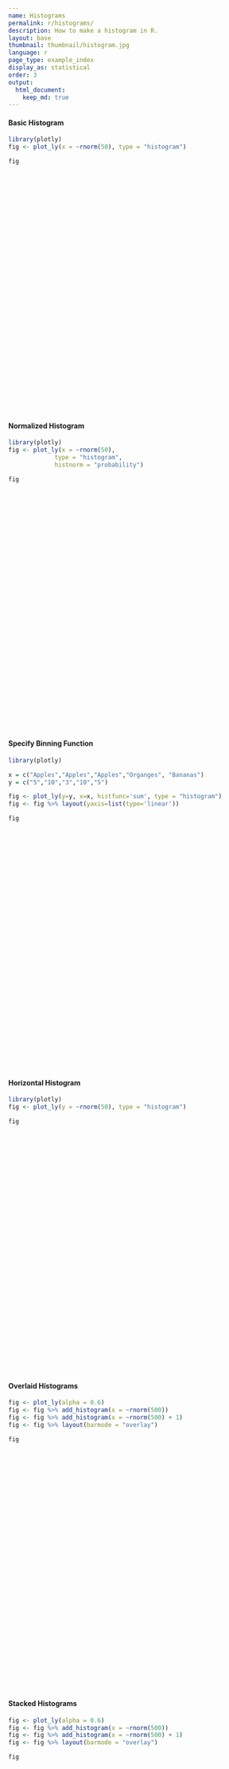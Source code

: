 ```yaml
---
name: Histograms
permalink: r/histograms/
description: How to make a histogram in R.
layout: base
thumbnail: thumbnail/histogram.jpg
language: r
page_type: example_index
display_as: statistical
order: 3
output:
  html_document:
    keep_md: true
---
```



#### Basic Histogram


```r
library(plotly)
fig <- plot_ly(x = ~rnorm(50), type = "histogram")

fig
```

<div id="htmlwidget-9123dcc97f113a6c5f47" style="width:672px;height:480px;" class="plotly html-widget"></div>
<script type="application/json" data-for="htmlwidget-9123dcc97f113a6c5f47">{"x":{"visdat":{"59684a645862":["function () ","plotlyVisDat"]},"cur_data":"59684a645862","attrs":{"59684a645862":{"x":{},"alpha_stroke":1,"sizes":[10,100],"spans":[1,20],"type":"histogram"}},"layout":{"margin":{"b":40,"l":60,"t":25,"r":10},"xaxis":{"domain":[0,1],"automargin":true,"title":"rnorm(50)"},"yaxis":{"domain":[0,1],"automargin":true},"hovermode":"closest","showlegend":false},"source":"A","config":{"showSendToCloud":false},"data":[{"x":[1.37832961352182,1.46875269892939,1.3205277558062,-1.15626253867901,-0.0134989556756534,-1.2420396866182,-0.0910310394762477,0.362013575491914,0.257332007360449,1.30084805367226,0.253994905112189,-2.80979387040293,-1.84531897374479,-0.110395123590151,0.750067283536791,1.05279857518044,-0.893495195949744,2.36986329387263,-0.394656245066258,-0.409767960377706,-0.0294592374280144,0.451193808427525,1.79946635856338,-0.341725726735587,-0.850383839695991,-2.28905714671331,0.756063813471136,0.493926248439991,-1.43061997389109,0.39872209789817,2.32230727229295,-0.0567918516759923,1.12587592359289,0.734669353252504,1.87659983836989,0.27928479575737,-0.179996631280971,0.187354871472213,1.03591756552259,-0.402476979179436,0.324574633200315,0.658855933350595,-1.07357204692818,-0.721273057219344,-1.50694844072045,0.236650759070062,1.28625374370526,-0.094294937748235,2.69287934526949,0.251025820127173],"type":"histogram","marker":{"color":"rgba(31,119,180,1)","line":{"color":"rgba(31,119,180,1)"}},"error_y":{"color":"rgba(31,119,180,1)"},"error_x":{"color":"rgba(31,119,180,1)"},"xaxis":"x","yaxis":"y","frame":null}],"highlight":{"on":"plotly_click","persistent":false,"dynamic":false,"selectize":false,"opacityDim":0.2,"selected":{"opacity":1},"debounce":0},"shinyEvents":["plotly_hover","plotly_click","plotly_selected","plotly_relayout","plotly_brushed","plotly_brushing","plotly_clickannotation","plotly_doubleclick","plotly_deselect","plotly_afterplot","plotly_sunburstclick"],"base_url":"https://plot.ly"},"evals":[],"jsHooks":[]}</script>

#### Normalized Histogram


```r
library(plotly)
fig <- plot_ly(x = ~rnorm(50),
             type = "histogram",
             histnorm = "probability")

fig
```

<div id="htmlwidget-cc19c96edcd2d44afe0f" style="width:672px;height:480px;" class="plotly html-widget"></div>
<script type="application/json" data-for="htmlwidget-cc19c96edcd2d44afe0f">{"x":{"visdat":{"596855d31557":["function () ","plotlyVisDat"]},"cur_data":"596855d31557","attrs":{"596855d31557":{"x":{},"histnorm":"probability","alpha_stroke":1,"sizes":[10,100],"spans":[1,20],"type":"histogram"}},"layout":{"margin":{"b":40,"l":60,"t":25,"r":10},"xaxis":{"domain":[0,1],"automargin":true,"title":"rnorm(50)"},"yaxis":{"domain":[0,1],"automargin":true},"hovermode":"closest","showlegend":false},"source":"A","config":{"showSendToCloud":false},"data":[{"x":[0.240712101878647,0.755193575184949,-1.16063510971995,-0.260064243971183,-0.940559046049323,-0.765738909893974,-0.604056851759412,-0.961460382982936,-0.659994993823621,-1.46026440746731,1.21427280484001,-2.5948752875197,-1.9893629069549,2.6626016791343,1.651091446694,-0.419010944596596,-1.30981851047473,-0.218470003824747,0.527476256563978,0.54300440408401,-0.970830399291342,0.683062239060512,-0.526513415674141,-1.15282976673224,0.789955079451837,1.7962348426257,0.737570234405154,1.44712215139563,-0.297626038491774,-1.54275524986058,-0.492650715548191,-0.120224262227454,-2.35470882351614,-1.57947418725638,0.55801054573968,0.106189720367448,0.238935617944186,1.02939580806447,0.886979348441462,1.25375327327265,-0.787633624081272,1.92058809254483,0.83713756894377,-0.283876004846578,-0.870858447010591,2.00639692166287,-1.71374150901289,-0.178475982297531,0.124322602232224,-0.922356417895562],"histnorm":"probability","type":"histogram","marker":{"color":"rgba(31,119,180,1)","line":{"color":"rgba(31,119,180,1)"}},"error_y":{"color":"rgba(31,119,180,1)"},"error_x":{"color":"rgba(31,119,180,1)"},"xaxis":"x","yaxis":"y","frame":null}],"highlight":{"on":"plotly_click","persistent":false,"dynamic":false,"selectize":false,"opacityDim":0.2,"selected":{"opacity":1},"debounce":0},"shinyEvents":["plotly_hover","plotly_click","plotly_selected","plotly_relayout","plotly_brushed","plotly_brushing","plotly_clickannotation","plotly_doubleclick","plotly_deselect","plotly_afterplot","plotly_sunburstclick"],"base_url":"https://plot.ly"},"evals":[],"jsHooks":[]}</script>

#### Specify Binning Function


```r
library(plotly)

x = c("Apples","Apples","Apples","Organges", "Bananas")
y = c("5","10","3","10","5")

fig <- plot_ly(y=y, x=x, histfunc='sum', type = "histogram")
fig <- fig %>% layout(yaxis=list(type='linear'))

fig
```

<div id="htmlwidget-4c247ec69b777bd9264e" style="width:672px;height:480px;" class="plotly html-widget"></div>
<script type="application/json" data-for="htmlwidget-4c247ec69b777bd9264e">{"x":{"visdat":{"59683c79a86b":["function () ","plotlyVisDat"]},"cur_data":"59683c79a86b","attrs":{"59683c79a86b":{"y":["5","10","3","10","5"],"x":["Apples","Apples","Apples","Organges","Bananas"],"histfunc":"sum","alpha_stroke":1,"sizes":[10,100],"spans":[1,20],"type":"histogram"}},"layout":{"margin":{"b":40,"l":60,"t":25,"r":10},"yaxis":{"domain":[0,1],"automargin":true,"type":"linear","title":[],"categoryorder":"array","categoryarray":["10","3","5"]},"xaxis":{"domain":[0,1],"automargin":true,"title":[],"type":"category","categoryorder":"array","categoryarray":["Apples","Bananas","Organges"]},"hovermode":"closest","showlegend":false},"source":"A","config":{"showSendToCloud":false},"data":[{"y":["5","10","3","10","5"],"x":["Apples","Apples","Apples","Organges","Bananas"],"histfunc":"sum","type":"histogram","marker":{"color":"rgba(31,119,180,1)","line":{"color":"rgba(31,119,180,1)"}},"error_y":{"color":"rgba(31,119,180,1)"},"error_x":{"color":"rgba(31,119,180,1)"},"xaxis":"x","yaxis":"y","frame":null}],"highlight":{"on":"plotly_click","persistent":false,"dynamic":false,"selectize":false,"opacityDim":0.2,"selected":{"opacity":1},"debounce":0},"shinyEvents":["plotly_hover","plotly_click","plotly_selected","plotly_relayout","plotly_brushed","plotly_brushing","plotly_clickannotation","plotly_doubleclick","plotly_deselect","plotly_afterplot","plotly_sunburstclick"],"base_url":"https://plot.ly"},"evals":[],"jsHooks":[]}</script>

#### Horizontal Histogram


```r
library(plotly)
fig <- plot_ly(y = ~rnorm(50), type = "histogram")

fig
```

<div id="htmlwidget-79c4f92e06050b6f1d0b" style="width:672px;height:480px;" class="plotly html-widget"></div>
<script type="application/json" data-for="htmlwidget-79c4f92e06050b6f1d0b">{"x":{"visdat":{"5968f2d3281":["function () ","plotlyVisDat"]},"cur_data":"5968f2d3281","attrs":{"5968f2d3281":{"y":{},"alpha_stroke":1,"sizes":[10,100],"spans":[1,20],"type":"histogram"}},"layout":{"margin":{"b":40,"l":60,"t":25,"r":10},"yaxis":{"domain":[0,1],"automargin":true,"title":"rnorm(50)"},"xaxis":{"domain":[0,1],"automargin":true},"hovermode":"closest","showlegend":false},"source":"A","config":{"showSendToCloud":false},"data":[{"y":[0.923479802533089,1.69187438310224,1.99340134733622,1.15920958683047,-0.709346131690274,0.774612776871888,-0.00639700465640815,-1.04237591508302,0.47438490760317,-1.33535205486207,0.0847870350652121,-0.184372102019727,-1.81139165178783,-0.382096762539932,0.995907864079618,0.96396985603822,-2.40051157125383,-0.993039543294909,0.250691196950465,1.09055481604496,-0.605490906638869,-0.795267110729498,1.5334265577118,-0.56052440755581,1.74343442078635,-1.01197416395139,0.663827140111335,-2.37364285922219,-2.72834344663984,0.846162991363619,1.09712419609069,-0.0583963115381171,-2.07482264039788,0.260270291011439,0.649218948322157,1.68190621257499,1.36175017319942,-0.961263317010671,-0.337666038120336,-1.17335077059834,-1.11422362635664,-0.163171405917932,-0.632077386464385,-0.979057505035547,-0.359586076663013,2.28067189704071,-0.765584940887088,-0.766102417426274,-0.365668527922654,0.825492841748858],"type":"histogram","orientation":"h","marker":{"color":"rgba(31,119,180,1)","line":{"color":"rgba(31,119,180,1)"}},"error_y":{"color":"rgba(31,119,180,1)"},"error_x":{"color":"rgba(31,119,180,1)"},"xaxis":"x","yaxis":"y","frame":null}],"highlight":{"on":"plotly_click","persistent":false,"dynamic":false,"selectize":false,"opacityDim":0.2,"selected":{"opacity":1},"debounce":0},"shinyEvents":["plotly_hover","plotly_click","plotly_selected","plotly_relayout","plotly_brushed","plotly_brushing","plotly_clickannotation","plotly_doubleclick","plotly_deselect","plotly_afterplot","plotly_sunburstclick"],"base_url":"https://plot.ly"},"evals":[],"jsHooks":[]}</script>

#### Overlaid Histograms


```r
fig <- plot_ly(alpha = 0.6)
fig <- fig %>% add_histogram(x = ~rnorm(500))
fig <- fig %>% add_histogram(x = ~rnorm(500) + 1)
fig <- fig %>% layout(barmode = "overlay")

fig
```

<div id="htmlwidget-a6c5c12e3ebe055ba8a1" style="width:672px;height:480px;" class="plotly html-widget"></div>
<script type="application/json" data-for="htmlwidget-a6c5c12e3ebe055ba8a1">{"x":{"visdat":{"5968604950d8":["function () ","plotlyVisDat"]},"cur_data":"5968604950d8","attrs":{"5968604950d8":{"alpha":0.6,"alpha_stroke":1,"sizes":[10,100],"spans":[1,20],"x":{},"type":"histogram","inherit":true},"5968604950d8.1":{"alpha":0.6,"alpha_stroke":1,"sizes":[10,100],"spans":[1,20],"x":{},"type":"histogram","inherit":true}},"layout":{"margin":{"b":40,"l":60,"t":25,"r":10},"barmode":"overlay","xaxis":{"domain":[0,1],"automargin":true,"title":"rnorm(500)"},"yaxis":{"domain":[0,1],"automargin":true},"hovermode":"closest","showlegend":true},"source":"A","config":{"showSendToCloud":false},"data":[{"x":[-1.11885315949208,-0.388345005879464,-1.08003338345769,-0.0153979330306137,-0.148825395672428,1.03159556803568,0.909854789877816,0.613000913175579,1.09742156605387,-0.0656982625476324,-0.516710127812228,1.98924999383967,-0.088067444249723,-0.169103238242992,1.3311952559547,1.12049094544757,0.664899914838556,0.910187140627592,0.955385874510464,1.0750192381948,0.324064302194486,-0.713597290711153,-0.40985520062273,1.66890043313245,-1.68921874145263,-0.119023260042276,-0.737595836366329,-0.940360215359701,-0.850687302427972,0.334001909803541,-1.46355086577071,1.17533121104243,-0.373113289926814,0.316892689688144,1.60690638127703,-0.30796268614883,0.0597700831153775,-0.615436027330272,1.52045432735998,-0.479435717254209,0.717637482567975,0.24330479018788,-1.5953605269008,1.44181563111463,-0.182443529458976,1.8578441326511,0.975563358626492,-0.793202529996251,0.941551416148016,0.224568860858702,-0.227407552370506,0.5025233513626,-0.35490374414721,-1.62858753235467,0.0647183152168486,0.217583006727599,0.407993717986742,0.5256232163407,2.18548689086161,-0.249572362621832,-1.44545664075293,1.00452268523821,-1.1299387672828,0.552879853805798,-0.389167613373248,-0.944382672001929,1.22544365441369,1.27752417828583,-1.91305911644441,0.604340949350103,-1.66488887225986,-1.30879268368841,0.908997632461463,0.733553193141845,-1.18633717770851,0.490463201836422,1.7763684299347,0.421251355141246,-0.114793254594128,0.0608388717448267,-0.0841355029938916,-1.26423836734977,0.451785341597716,-1.20643421047836,1.62722705180335,-0.433716413530608,-0.0174794082162079,0.861640317531228,0.857042940643007,0.136966892557655,0.600231079715876,0.618931541194645,0.932448353107057,-1.94453869433246,0.454903301934338,0.717537946637632,-0.124374088673516,-1.4912178236579,1.9051259766821,0.581761993381595,1.15762692222784,0.0239515533049944,0.587168285592992,-0.905964449125012,0.926384240111968,-2.05159118817093,-0.276503944517063,-1.30461383371202,0.694859955193257,-0.294814714254437,0.519819068421782,1.02992370790902,-0.934223487041047,1.07082301582561,0.0996651100084807,0.0692019070646057,-0.252325133241958,0.324053754437719,1.04247158098776,-1.31033956085908,1.20689163585289,-1.48515392201572,-0.495270112319798,0.300887481449664,0.663366152068006,-1.61456994484523,1.48725239516794,-0.84555321614871,0.139227445312469,-0.360776932717986,0.229432423621784,-1.22232291477494,-0.381497550105596,0.29160337640874,-1.41592376400079,0.596679382445213,-1.64055972626239,0.0617034136058884,-0.619864879224225,-0.542471237027012,0.249880235919728,-0.426148997963507,0.257688225648632,-1.00730398675493,-0.335981122199587,0.390260600960978,-1.1163407494855,0.462111610717458,-0.339548522902806,0.738092714558485,0.29463039663971,-0.385391663812089,2.30168414644539,0.116879736339011,-0.755418044838318,-0.479178596405334,0.764885934098232,-0.140437077893044,-0.213601719446873,-2.050524066681,-2.38240779287798,0.876128639063175,-1.87601310343486,-0.857253509483946,-0.919388517143875,-1.34484752222138,-1.11658888303161,-0.318238145072652,-0.139768831140092,1.75275636450994,-0.187413763874784,-1.49684119189253,-0.39696337575063,0.52754525022769,-0.804342050439664,1.94303326888539,0.401327604777041,-0.303713134831615,2.17517279400964,1.64299121110296,-1.14154453147668,0.901532471150782,-0.782324456232542,-0.608480184031382,0.561886596545588,0.0961722245873383,1.26169753579106,0.349757605107348,-0.526160175122229,-1.2201244541365,0.991490800314404,0.13788598144468,-0.745601002740807,-2.17203863977734,-1.26891093792145,-0.0339014861735446,1.93118930003549,0.711792261912126,0.272649188908209,0.071998231127181,-1.38879176405078,0.286194055244678,-0.901764472489424,1.5972858411084,-0.176873004250258,-0.868095727508017,1.71356256082109,0.0676091230628116,-0.00860294119534194,0.373522610941363,-1.22590156465592,-0.239769190777539,0.512865729607936,0.360844421069012,-1.14474696141576,1.05393724397353,-0.159827120843031,-2.36363611287554,-1.30238357641084,-0.216454585585857,-0.0842620553412185,0.950225931420673,-0.702077450476165,0.401314380721034,-0.481860831162275,0.233999594666687,1.61645207210916,0.996605906733557,-0.26240193785419,0.2006988242672,-0.151264666542265,-0.13684185552001,1.65836021553292,1.17125639127943,0.139572301654546,-0.677187984620201,0.0407600049835285,0.445003449114664,-0.292351473314196,-1.32434158522652,0.778748298744996,0.852100603595379,0.527489473027789,-0.467329874659,-0.0554348003762255,1.3198631690618,1.21823443251888,-1.32115634410752,1.32053349372854,-0.0725221194194406,1.25114745849736,1.85566601887776,1.78906055778418,0.690161204801564,0.11341412599774,0.410575576474213,-1.05157135367822,-0.874567439415828,-0.867546932837437,0.826618869181229,0.36281465086531,-0.911601466810287,0.18755951537974,0.716835272907005,1.22617796476873,2.37488828458332,0.0135745048930804,-0.387839558574208,-1.66497678711631,-0.173225886348161,0.972411586415823,0.120062938940963,-0.902567165670869,0.733163813781895,-0.326233973195055,-1.88602416163208,0.0320347049246558,0.253826729145642,-0.859758167572833,0.965162962939152,-1.51560324465592,-1.27779468082752,-1.32337397421906,0.0567665105119503,1.54762648329802,-0.0246403796510173,1.56228352630874,-0.384040899726358,1.15373381049013,0.718731215434961,-0.217516370979748,0.415953751121647,-1.58382484337184,0.255236777788138,-0.374123131171064,0.208645520229155,-0.709521006578588,-0.538341227806511,0.380730463184655,-0.607845205226473,1.27874158452386,1.54909775393498,1.11181649675912,1.59066415665471,0.352477256251622,-1.21005966522931,0.583743668959201,-0.451032302278413,0.813153957447644,-1.44767040818359,0.765116739881389,0.297806664324732,1.25898450176319,-0.56664219202631,0.650900051942016,0.165372668205273,-0.272230112502067,0.234595461264962,0.297461039443438,0.840907422017016,1.28951522547857,0.904753696421255,-1.24792181622397,-0.519321300754775,2.14336592935989,1.10496610611271,1.61294317862436,-0.284470900022828,-0.950113586460473,0.11547532275516,0.0878433121414135,-0.729214065812865,0.690472751768251,0.825596334887442,0.223267812701134,0.434126136359126,-0.864976935783771,-1.28836230648879,-0.941513534768086,0.39300095048832,-0.19017837821552,-1.20394875937045,0.330206677602674,-1.13455942876383,-1.23570915465122,0.777389762042769,-1.26332375949652,-1.57658642605145,0.0311649544154748,-0.437689574282469,-0.138670774060238,-0.229114329207504,0.953753874617976,-1.62675256876067,-1.57597928850151,-0.340057482784004,-0.489668880618999,0.493012494525528,0.469894282159299,0.150805596090502,-0.548026754548102,-0.324667106148517,1.48572874719193,-0.458722747837769,-0.60737798255491,1.0931841429537,-0.284163835198694,1.50750447890277,-0.434565000998502,-0.535668590347382,-0.100204339136647,1.47540944528335,-0.334022813034689,-1.2772832330352,0.765042412609859,0.798324433407524,0.220682687923687,0.165336532353105,-0.551897279059779,1.01467985941405,0.0182313625259135,-1.29400259659359,-1.6269430085697,1.25963014336084,-0.255766082257231,-0.619563609678992,0.490151232752079,-0.143803280407401,-0.112086563430315,-1.12268694333667,-0.92877459908217,-0.0051288863120308,0.819070204902453,-0.556714188413872,1.4886675896854,1.25062161726149,0.597950486884337,1.37431729341563,0.983439709746132,-0.194500938749914,0.696026349686719,-0.399743061238659,0.544422635132526,-0.383308383839796,1.31605560725485,-0.0585653202184457,-0.356519706063002,0.600998200421486,0.134953221435557,0.755014691689975,1.18907311477409,-0.759938847622386,-1.11421161351374,-1.15556928428515,1.03788707389164,-1.68360231168369,0.922783690618875,1.51672590311705,-0.43324223250805,0.213712394441737,-1.41113731302989,0.363444603633756,-0.453278344530115,0.396480539194025,-1.43995668167964,-0.197178807016341,0.750992435967585,-1.74249882943676,-1.20950326898085,-0.145737925049042,0.535274590808608,-0.0993543960743106,0.0830771466398278,-1.0410393396913,-0.631755213364509,1.52543014656586,-0.239290860070252,1.73524298343786,-1.18897817283888,-1.04615923602139,-0.973059751681225,2.21868917106974,1.11873867427099,0.411304734066746,-1.10218836524236,0.386664065433802,-0.942642661622688,0.26503841124134,-1.21127502750706,-1.82186052215078,-1.17354785964107,0.374754078366453,1.16917145901004,-1.08237136835639,-0.204418082592443,-0.484419176754632,1.63863046836826,1.18062186253831,0.211382669883307,0.661904005126325,1.74950467520496,-0.492764474440288,-0.512295643561456,-1.27036548900077,2.91185511450917,0.154345009987985,-0.817410247800921,-1.0717625023368,0.0211465689638226,0.314801076574601,0.512136986231213,0.426998523930273,-1.41083298850734,-0.116071118863016,0.735733518818051,-0.700450438669913,1.24411352408804,1.52694237708898,0.34811997566698,-0.566401761962879,2.22219539855962,0.159430749734891,0.138386678964772,0.576717229914897,-0.468301316497152,-0.632345695927579,-1.03570612956705,0.356686159793663,0.809580185466097,0.213053267464427,-0.516206847349278,1.0738288284181,0.692716841169765,-0.580788680271087,-0.289650948360664,0.7391876086551,0.502394385908466,-0.183089278029242,-0.144815999711608,-0.520966644537197],"type":"histogram","marker":{"color":"rgba(31,119,180,0.6)","line":{"color":"rgba(31,119,180,1)"}},"error_y":{"color":"rgba(31,119,180,0.6)"},"error_x":{"color":"rgba(31,119,180,0.6)"},"xaxis":"x","yaxis":"y","frame":null},{"x":[1.93154806998023,-0.802466466013718,0.681639580428363,2.98269627254636,0.976322152524715,0.271736056549848,-0.552684594801055,2.0860680319865,2.12734894391405,0.699093188808501,0.787521960359375,2.74644176215603,2.4835181903865,-0.126095719857287,1.57325641432016,0.869495140950063,-0.531510985808632,0.138052936135538,0.294856166525866,0.328383138185736,2.04277333437835,0.614645498770285,0.398279047252285,2.32522728153777,0.449212753464814,1.40216413448984,0.0067235812969656,1.69267317791757,0.305311742611229,0.964900774947091,1.89349695132371,1.44207666529996,0.639371850837255,1.5552293733207,0.946397116108151,-0.378604061088772,0.124786703410813,1.22552423520225,2.3103775626515,0.934184458519362,0.692913785477039,2.48181952153339,1.49758177478992,0.768108448856554,2.09620214211033,1.38743050567958,-0.270920739950596,0.427456229791544,0.354784935087346,0.935087691010913,0.533573528789569,2.12136923293999,0.134012519272603,1.51900643905161,1.20118230049251,2.70626674399353,-0.0307985795258185,0.45433583853893,1.32997075454875,-0.110805508636345,0.11950012138801,0.558428148338675,2.03356068208153,0.646479317027255,3.191487856659,2.41629568336214,1.04243821357454,1.27821405438274,-0.756150819375391,0.63247950310636,1.06416059216485,0.282945059880669,2.18370100221562,-0.0250990549937196,1.5867228254401,-0.470445421351758,1.5191276797219,1.47425172989083,-0.277791736263247,1.78561352979082,0.821192424247074,1.40511404626468,2.00301604640841,1.58665239057777,0.535881181816566,1.97742732263517,0.750426739807208,2.09071345077599,0.778326818337906,-0.930397437079153,2.11263731252887,0.941244009602424,1.41866989618789,0.785679944974481,1.8544040593462,-1.26404903954502,1.43361098903109,0.935614419540696,1.17840260799137,1.40134854355032,0.0804461417488078,1.52233508368886,1.50199430133094,1.32892354725172,1.23702004820212,0.673486487332681,2.49651850021555,0.188443219163369,-0.781599341651524,1.75043260728383,-0.570189700729131,0.447458184734713,1.81840461376467,1.83484108316343,1.9938416984195,2.53768072479691,-0.580922418999002,1.45916875597662,0.25343617648861,1.12862728379213,0.0242022920594614,1.25160117587134,1.986862213384,0.616261777076584,0.357558885442074,1.56248023889075,0.6707974729533,1.31926901829488,0.985240506202601,1.03401707042478,-1.20353629037782,0.721344702707887,-0.215156657206532,0.314101935612774,1.11593873549401,0.361865852995379,0.654019718306974,1.5045280640488,1.77107710579716,0.350621862060388,1.28129808997512,1.98351756453326,0.999298688345644,-0.625970054188196,-0.339739595671392,0.369398659109597,-0.573774060609819,2.23080038796247,0.596579554134923,1.85776045815596,1.04823402814263,0.568108611606344,0.817992691632783,-0.0831396055914551,1.02506038261701,1.04093285773338,0.443539068700406,1.52006189642586,2.24167337653373,-0.130953391962103,0.960808587672768,2.43503835870871,0.180335015019839,-0.187887415552476,1.74265640316407,-0.586504388119729,1.1523006499469,1.54353431609808,0.385137667924215,-0.0997097610922892,0.202986203973673,-0.314689828063266,-0.856166246126001,-0.238125342991021,-1.48358712812035,0.44115465770861,1.45117382978491,0.553246282911178,1.33826360089395,-0.117140957009757,-0.262099468398944,0.410934629758993,0.343193010634931,0.106675909357936,2.10022525844289,1.16714622876268,1.78822914531762,1.66098364924753,-0.222548185801411,1.34075879415895,0.85710898768712,-0.288784620536517,2.16701802609668,-0.803133330056574,2.47493565863791,2.39055340503919,-0.411381852907378,2.20318450569907,1.1171527299124,0.135680913592415,1.76148240051627,0.472813303238009,1.40903202153415,0.0404102178133628,0.471248357921394,0.402231115842112,2.42287689396938,0.8200173440753,-0.288891531092148,2.76522414268543,0.39486373956127,0.844889690134278,0.671172163279772,2.87540455488813,0.591950977340617,1.20961083381274,1.32593712062269,0.787279664697957,1.94592839006327,1.46618738731465,1.80523737442155,1.69963184324256,0.955223738460472,-0.942556339705651,1.98362584952312,1.36484791515888,3.05557926918061,1.00232005111985,-1.89409500994134,-0.156553566804556,-0.077963264869422,0.638090021764605,1.78838734575321,1.38773301921511,0.876250915659202,2.17519500897083,1.64625524825833,-0.223279421319544,0.0907747629930554,0.558569611303983,0.326760656194019,1.92754424364088,2.02452473400397,2.40019027174723,0.372482441650469,0.875927287320528,0.0539517378687214,2.52292597044981,-0.61448825847993,1.52463691185371,-0.180125231267554,-0.271191986164937,0.302352931501997,0.988163927980987,-0.344781111339705,0.901245508432929,1.95604130940318,0.839599283982644,1.7227023026696,0.920377439818522,0.642331106264243,1.11458678825712,1.94547739775232,1.50643992251936,0.0322907414128486,2.4573609069053,1.68089140833845,3.4219350334177,1.0445291461619,0.594753377040068,2.20975607762225,1.46745337204883,-0.891786123871659,0.726192906442594,1.19605555339412,-0.263222054426367,0.0520746932136796,0.947601682765125,1.17993129815979,-0.485659926000495,0.804879401900494,-0.00146106410451186,0.404175884533378,2.53125509439022,0.709053828583763,2.17832397804521,-0.00335840211596228,1.66467659140224,0.70664797059674,1.40710682341009,0.356333367596578,1.99375274858322,0.11574936383491,1.23911314925075,1.10337358822833,0.596478072879323,-0.124576855502945,2.92503880461815,0.0521174298383709,1.44449221838395,1.5171537950984,0.565789816956318,1.48032324062275,1.28488938377925,0.331235313381771,1.13848935674396,0.575324903456044,0.62446773342736,1.42224299324598,2.95865115452829,1.40998570357718,1.29565357537404,1.36212754912619,1.38834972419782,0.141610750028762,1.42827804801848,2.12327852799178,0.013601961273205,0.506823561954845,1.11384422619746,1.17444103356385,0.840964602570336,1.31910864417749,1.466944456574,-0.0865018445834047,1.44868234489587,2.15984515276042,-0.89096159077758,1.69416294540382,1.53944336628949,0.765907740325319,0.00729542750205603,0.568118806919672,1.32189900358326,0.179355947918009,2.69905826727716,1.89729151998741,1.4771879828278,0.769742744987803,1.23908854910482,1.5378686399266,-0.259526918030837,1.75867741161683,0.984175335782706,0.620272105194831,0.650167613930248,2.337207045864,-0.77838979883639,1.0668829524213,1.04936169868807,1.38462035834698,1.10598771846843,0.885194864434093,0.488063604262946,1.67143915715358,0.23548877669925,1.67425189391776,1.79800938661901,1.31128381039159,1.32641388225179,2.38321213742318,0.303943989496043,0.136105357782345,1.96662479385133,0.556619344241721,0.152119589575587,1.26877347891493,1.49639692206559,0.259086890326424,1.08775068412665,0.754855333145045,1.58767985576807,1.68413876624015,1.36839697075685,0.612312738953847,0.229086391913878,1.54767919333113,-0.983711981469998,0.787555338165648,1.71087359917062,1.07337810953864,0.75624774211961,2.38169028596637,1.60132066353432,0.78867937565424,1.00662315643816,0.0794355726494977,-0.684939734923238,1.49863931844233,0.35760046248609,1.53830063661787,0.0369444660979158,0.385805077332202,0.493913646706389,-0.611514011056365,1.56189708374962,2.41817213193674,0.946396777222893,1.17092205524768,1.12357109894953,1.63011788923509,2.02068393924325,-0.176828698613966,-0.613529648133529,2.12756212219448,2.50973283332495,2.77420898439042,-0.0930351808093419,-0.0843804953711689,1.15304347189013,1.81623698441341,0.548768974474359,0.676698769662549,0.998548602565141,-0.112061513838398,1.84241864356146,1.1307567291594,0.157014216756061,1.09580760268701,0.780165348193716,1.14882407912898,-0.241312968768317,0.131416891630558,-1.12944237485081,1.32822944855927,-0.485844018593755,1.5618986865338,0.175002143608853,2.9081568529552,0.0338385960896248,0.420212972811502,0.394257256359367,1.36691434273596,1.43940251088713,0.886531689300366,-0.0745743018075569,1.57330019319542,3.30065728570237,1.208321495987,0.836285182384694,1.29031271266917,-0.0310487552144456,-0.0636500771729165,-0.17473173254251,0.00116491491304016,1.21574117532698,1.37323938044915,0.523922386968839,1.23265504138794,-0.933541002997208,0.977270166086556,1.02844423613047,0.874793467017403,1.1843986393259,0.184993624406666,1.4991637565862,-0.0978736907628039,2.38948209846858,1.39425738300997,1.19644493090183,2.23628054088859,-0.887044230991447,0.365935852614988,1.25722565936311,1.1737797395679,1.11684855284744,-0.246794600572405,0.538450821344971,1.76911125159013,0.867264059332565,1.58478613367424,1.755260950772,0.0148813839606007,1.77335767447723,2.72341051254802,1.62725521535427,0.115631695502363,-0.358994539313843,2.66835811377787,0.771781899017098,1.01162717465002,-0.103164534026,1.20134989918479,0.91392656979954,0.186721681191317,1.6463305107141,1.99653610532384,2.11474348968117,0.465595135348783,1.75658873190454,0.200315046869659,1.27417130316973,0.704849290270765,0.0612467539803836,1.96839626048621,2.38369783994201,1.60896432450915,2.23323610156052,1.23994624654483,0.494847497842296],"type":"histogram","marker":{"color":"rgba(255,127,14,0.6)","line":{"color":"rgba(255,127,14,1)"}},"error_y":{"color":"rgba(255,127,14,0.6)"},"error_x":{"color":"rgba(255,127,14,0.6)"},"xaxis":"x","yaxis":"y","frame":null}],"highlight":{"on":"plotly_click","persistent":false,"dynamic":false,"selectize":false,"opacityDim":0.2,"selected":{"opacity":1},"debounce":0},"shinyEvents":["plotly_hover","plotly_click","plotly_selected","plotly_relayout","plotly_brushed","plotly_brushing","plotly_clickannotation","plotly_doubleclick","plotly_deselect","plotly_afterplot","plotly_sunburstclick"],"base_url":"https://plot.ly"},"evals":[],"jsHooks":[]}</script>

#### Stacked Histograms


```r
fig <- plot_ly(alpha = 0.6)
fig <- fig %>% add_histogram(x = ~rnorm(500))
fig <- fig %>% add_histogram(x = ~rnorm(500) + 1)
fig <- fig %>% layout(barmode = "overlay")

fig
```

<div id="htmlwidget-8e58a985ab7a7e013eff" style="width:672px;height:480px;" class="plotly html-widget"></div>
<script type="application/json" data-for="htmlwidget-8e58a985ab7a7e013eff">{"x":{"visdat":{"59684cd82d7f":["function () ","plotlyVisDat"]},"cur_data":"59684cd82d7f","attrs":{"59684cd82d7f":{"alpha":0.6,"alpha_stroke":1,"sizes":[10,100],"spans":[1,20],"x":{},"type":"histogram","inherit":true},"59684cd82d7f.1":{"alpha":0.6,"alpha_stroke":1,"sizes":[10,100],"spans":[1,20],"x":{},"type":"histogram","inherit":true}},"layout":{"margin":{"b":40,"l":60,"t":25,"r":10},"barmode":"overlay","xaxis":{"domain":[0,1],"automargin":true,"title":"rnorm(500)"},"yaxis":{"domain":[0,1],"automargin":true},"hovermode":"closest","showlegend":true},"source":"A","config":{"showSendToCloud":false},"data":[{"x":[-0.316893163793038,-0.852836229466153,0.114670650243564,0.048487988393698,-0.691024510605342,0.941518849153273,1.89757715317988,-0.548809534768029,-0.22552053229192,-1.81814119219803,0.193867517782794,0.0113373630520718,2.27657128109151,0.578261983704315,-1.99985909264252,-0.538776002837206,-1.23597625387393,0.456212539753761,-0.0392748338348891,1.65760379777927,-1.70991074020488,-0.26045057062122,0.0316404493136874,1.16528371099032,-0.647093450501909,1.75854391128053,-1.24848061576435,1.2530792641924,-1.60335033114572,0.301535530300482,-2.02757987616169,-0.631189844120208,-0.730066505857581,-0.502561175650698,-1.36507805257556,-1.6163948280162,1.12127911638227,1.31347320229778,1.02300277118122,0.80658473382567,1.07844705798898,-1.73982287695263,2.3512332791573,0.588123167328317,2.07540497261618,-1.69216986676836,-0.248960776689372,-0.00937682337567802,0.275492397496641,-1.35079850256121,-0.449359765431909,1.17152238332013,-0.993004292789697,0.187685234366899,-0.534743822563363,-1.90193310459974,-1.11841817294987,-0.777229652720826,-0.801760998052791,0.828207330463396,-0.528024857330304,-0.703358514907007,-1.48041118339149,-0.395843293410892,-0.543111269332842,0.493605953825058,-1.15311753954766,-0.52154154257058,-0.586458672582268,-0.337385918486424,0.469765702002256,-0.295967110447637,0.478930248003046,0.336263640541251,-0.40974973617413,-1.1801600720039,-0.853825399822561,-2.18866690490673,-0.724423897340096,-0.449829053620532,1.65867395682073,-0.864308638820426,-0.683979318715665,-0.856740033444825,2.13713020979388,-0.20280229019649,0.99182517874217,0.814219297692693,-0.169147234333127,0.505871916574407,-0.527328401580468,1.65790825533853,-0.658472094356666,0.0202198364158559,0.229656115583362,-0.398930648380833,-0.834070422785033,0.832499581131632,1.70120062136225,-1.92433230867557,0.620581720984257,-0.685733368207344,-0.103105424218044,0.477890642106066,-0.277067031208303,1.07053820166136,-1.16671357585649,1.27235640987798,-0.0401056699375737,-0.326099041711541,0.432673344993688,-0.443699799638118,0.542061209353055,1.16976658174622,-0.33498544806477,-1.60107870198765,0.639162763194787,-1.74271533819635,3.27645627808654,0.88013903383589,0.377820267322807,1.03320568355,0.436732543569744,0.0389914669142705,-0.379282339852565,-1.71321858444804,-1.80797508927419,-0.0896961099627404,0.522352244238665,-0.0525205289537131,0.564117518431984,-0.0485992875992889,0.0156479671553746,-0.678620537948425,0.444537688426144,0.106120951475902,0.193207076595182,1.16650868058548,-1.28845851951091,-1.00523052951663,-0.55715087134015,1.37700784609833,-0.266162555020145,-0.361984347171172,0.629299297455748,-1.35762086714181,-0.115663699491724,1.570622618233,0.592673565615637,0.0986266880999778,-2.25869748304885,-0.179586194413482,1.18962629638665,0.0724260069866856,-0.0770287736034257,0.302572123010775,-1.02726721898825,2.61478329764811,-0.0968754083007945,0.351946459069897,0.167282489044434,0.0594110376584788,-1.22453136247412,-0.926481543597967,0.373383580589415,0.256942452918754,2.18475744417118,-1.0746725305603,-1.23878682792135,0.636470114648828,0.559130162247886,0.863083825955789,-1.26802918341012,0.43286833755739,-0.000234228315634523,-2.12253631599871,0.69894860387225,0.074118022848593,-0.647717989864651,-1.65233486117826,0.235422037963426,-0.088353610007575,-0.0283884211322984,2.0113157047532,0.657762260701364,0.510555794801704,1.09277342034253,1.1295816008048,-0.281123279920888,-0.749485305691347,0.404688149381638,-0.822881318951467,1.2637326714827,0.250535947519226,-0.480470748114363,0.462241996614593,-0.495685142397101,-0.961592017544582,-0.351651784476994,-0.0615541082472369,0.806893353325882,1.77443979443175,1.32357171483806,-1.09630178445319,1.17170237834891,0.432350594231301,0.328072616003312,-0.627258624915096,1.98565967225067,0.234521914379885,1.75900599906926,2.90866805588775,0.17869094452596,-2.03159246528007,-1.22455045181572,0.0888686127347935,-1.27825678983223,-0.638856353125699,-1.13701318943411,0.160989853245737,-0.126076339248487,-1.60712378121203,0.662733815196019,0.198363017515609,0.0403175259646543,0.473427445471356,-0.295112935703249,-0.41105854481533,0.663509813360714,-0.543515056318116,-0.144391029358266,-1.2479447011875,-0.88962390013223,1.81058425727615,0.0511126234665354,0.0583622685070414,-0.352798362600527,-0.468885833565918,-1.42807135407441,-0.616484591209426,0.483321963028838,1.09951121217272,0.538484763776163,0.258762253244892,-0.586764410421771,-0.159110426635894,0.521130856903115,0.312591246551122,-0.0185058460117642,-1.00126917409975,0.226634849571797,-0.475787485348038,-1.1121613415039,1.23027617672312,-0.0929259959628851,0.128019661382107,-0.152357772325081,-0.331046750383536,-1.57743950658982,-0.357523085310577,0.704356780806904,-0.176399614508717,0.80409008982614,1.5214105192304,-1.15619833328222,0.422020615901002,-0.552971873306453,-2.63138488263675,-0.295375015918292,-0.480014393430005,0.528058689940037,-0.986886544906726,-0.15865292889986,1.26668452268491,0.874715175026444,-0.562152577688577,1.1635713748717,-1.04990696605662,-0.795553221209644,0.441331141110198,-1.47840922213156,-1.19000542863729,1.90259024183351,-0.939409153446334,0.301380074567198,-1.05299408443478,-0.102870804432772,-1.23603247688893,1.4893691644921,-0.637354262971314,1.37627894999547,0.00475081045255079,-1.99763018239285,0.340109017391301,-0.269361666767301,1.09798274187913,-0.328824970064511,0.292216215395238,-0.464640371367467,-0.0995889436548901,0.950171547083055,1.56101054506072,0.161877649084847,0.836171732118591,1.50285392544434,0.118151442625217,0.132021780108043,-0.340699745927403,-0.774393490594986,-0.499080708112014,0.117461539827329,-0.660436894644561,-0.676380570758837,0.392722091657437,0.616726549578719,0.212464509154673,-0.0626547173759063,-1.00025870933084,0.124039022228233,-2.08224228594379,-0.608286935909456,1.65826904463467,-1.05644809910896,1.01496175890572,1.23214469916688,1.24570323449198,0.312079909557384,2.44288982919465,-0.904099139680945,0.26086238189115,-1.00821996113003,0.0262189619310333,0.427675749073175,-1.63668819138413,2.29091837053617,-0.580954132141654,0.941170811164799,-0.642298304007329,0.660149657531102,-1.03498766884575,-1.2533048340516,-0.788659717072911,0.156343115132704,0.0579617357547684,-0.0120250376502654,-0.547461661862888,-0.523186248641804,-1.54939901677131,0.742914227663012,-0.25023842498687,-0.489901356909988,0.399089937796766,-0.657237000596517,1.55921958991214,-1.28250938125293,-0.0259947808083973,0.416439574124845,-0.0988278808833088,-0.707153347497449,-0.870912373619412,-0.175799220772234,1.23980171553599,1.85048888101244,0.168248811650923,0.800078972648361,1.10875057939728,0.986578503422561,0.152455367239566,1.45388688765779,0.892048268921122,0.152752534296673,-1.53157623974708,0.309332357897889,0.18323615171144,-1.23677327038983,0.903968805794664,-1.52138249287657,0.438317981898943,-1.45403324265768,-0.10661855398622,-0.399492485126695,0.00453422909559424,0.267298714764261,-1.07791484896749,0.338248152024804,0.550002204659416,-0.70881025352925,-1.14134812392361,-0.182151167000513,0.769277459834651,-1.43873626434323,0.694615165773907,-1.04218101205805,-0.968366864884218,-0.280851370113156,-0.420524276220703,1.80765767343606,0.126371932710574,-0.757171247819748,1.2532244167251,0.798496019057555,1.33523127823003,-0.251151225026515,-0.630332337714388,0.769913362365525,-0.336569443835708,-1.56095094354953,-0.394585645839456,0.0554311317836325,-0.851952897709503,-0.199539489873137,1.01787443183262,0.166454153190357,-1.17505747582416,1.94724150094255,0.191937623810952,0.0484123039659107,-2.88001353985286,-0.789419352333325,-1.32911366879546,-0.0436033546018323,0.353397535308403,0.00691742439534599,0.774556033560614,-0.659955472464143,2.01818573920358,-1.3206067365053,0.270601933989621,0.956884861001077,0.454310993876316,-0.0159781196619663,-0.00380748683450747,0.603928173562554,1.47120858776363,1.0786995132049,0.312794960272526,0.736233503369773,-1.42042236218219,0.175189177322815,-0.240881328098139,0.0191415391660367,-0.267939992936456,-0.0589607918478834,-1.87619024908402,-1.03688776187634,-1.44044645258054,0.988693984478059,1.51607695021884,-1.60004526253104,0.223807913609897,0.651056945798207,-1.64670520600709,0.190529158160398,0.579591461650798,0.235422279102214,0.0816745134057912,-0.963845632826048,0.738435799241922,-0.552197839000716,-0.163748201687705,1.16914633681073,1.07874514262856,-0.355743373770877,-0.274392187839328,-0.821349175874988,0.317868148314775,-0.129432427894216,-0.411645883071894,-1.84471613641155,-0.223867972985397,-1.53138883381992,-0.19927839922365,-0.127334026063849,-1.98016673339512,-0.864467879047039,-1.6658971764874,-0.354300528188114,-1.42623874333875,-1.07386461566462,-1.67039223707315,-2.2601649729667,-0.02837399182033,1.04687324204265,-0.789661038390036,0.181441522753711,1.67748622293837,-1.59812487734595,-1.0283358392314,0.414484109614028,-0.591972317515728,-0.120535875145811,0.624889022603395,-0.753594153119498,-1.19477416489576,-1.52885969441397,-0.389613353367637,-1.19819569789718,0.519521388273666,1.67744321683305,-0.166842856768276],"type":"histogram","marker":{"color":"rgba(31,119,180,0.6)","line":{"color":"rgba(31,119,180,1)"}},"error_y":{"color":"rgba(31,119,180,0.6)"},"error_x":{"color":"rgba(31,119,180,0.6)"},"xaxis":"x","yaxis":"y","frame":null},{"x":[-0.828986353155364,-0.487141461932513,2.61895066514362,1.60568279494462,2.78019699544474,-1.00514750255471,-0.712575812298097,0.726558011327631,-1.18897010625176,1.10816554623811,0.592763347458958,1.31649599904523,1.3865672657975,1.09328551138796,-0.541724472625212,2.89441377870814,0.344470940477498,0.67272927909316,0.24964939562315,-0.13339560367053,1.72181639535584,1.6547478761336,1.33788408329173,-0.992890463804202,1.3440374145443,1.54686511311843,2.23469172461278,1.23753385904674,1.00290513759381,0.839975129618128,-1.03245556426352,1.79221529658992,0.277088186767729,0.831411155888795,-0.112763979219261,2.28033481218969,2.50455368973224,1.09456769947654,1.48017034969894,-0.718690257096525,1.02015327868912,0.306772600884341,1.00232990707797,2.38741554516827,1.46921115639411,2.1683176042977,2.10361513122012,0.88086281331566,0.353174507385949,2.43003541430527,1.51961839312132,1.85245897851939,1.81247523495113,2.93707130080114,1.54158734050793,0.943043004850707,-0.988058979165271,0.877211078680413,1.05335204345025,1.40331195246879,1.00305953533092,0.639472753949458,0.596809157808729,-0.252219631989626,1.57949359762912,0.288187954622926,3.05833860147876,2.77357700414247,1.629177367482,1.3712338263139,2.28414059229781,1.78664655632962,0.365858161572797,2.00864816689003,-0.424714124976614,2.32457364476464,1.63825007406588,0.246297362736089,0.709753923275118,0.886849707958332,0.179195811467699,0.145211492051308,2.39414765300928,2.47472566080536,1.09434249874198,0.754068287256645,1.42330082006689,0.458654811767017,1.97699518751957,-0.522120665490213,0.131755785301731,-0.679546466734273,1.50011858146438,-0.164658693329788,-0.181198754597886,-0.0930305315256408,1.1995729934367,1.50710105955075,-0.383607218426213,1.05872641247478,0.27140823145863,2.53506872994694,0.886985660681537,0.582122597916296,-0.961785509296315,1.26625082307699,0.98816748700142,1.47436499221921,0.298623303143049,1.56655369986626,0.492139597117293,1.25232594396671,1.53863238223193,1.87854643785905,0.370827342057441,1.34959208796547,1.27219156710992,2.76013587622505,2.86130246652331,1.79840590833088,0.779276110137041,-0.0631094095786238,-0.204324920859854,0.507954599324258,1.14168298943985,-0.66733084246798,0.4671799244215,0.305135651881638,2.92895665483683,-0.473443920535425,1.66788273392263,1.84157018676413,1.82043190512312,0.917400756551058,0.850133587246408,0.744646070764327,1.18270547919603,0.716754945293779,-0.779282052547741,0.547225793264794,3.30720609206216,2.46938606552927,2.07042344213075,2.34310327755923,1.37397969790632,1.43390644681898,-0.255447595253014,2.48493039327565,1.00248486298972,1.70502197181457,2.41420865454902,2.13163683353406,2.24541225218249,0.65907171614053,0.244076971973032,0.657179865070346,0.468783500393895,0.846549146957707,0.430464524031447,1.31523843529385,1.44713615952382,1.48030840446945,0.168742126185858,-0.917683139911843,2.63293359884914,0.934338516592835,1.42919858051733,3.61395214624797,0.683323442052256,-0.932990270627641,-0.200859147794893,2.07568743976072,0.698225702093226,1.22864493035576,-2.2568906257165,-0.0811202272911637,2.49826188035018,1.3409756933808,0.880414986190945,0.964417479473834,2.020068612285,0.360605405044532,1.72774078055118,1.53603199568947,1.42324991196035,1.29132788457096,0.648648096104393,0.668823276761545,2.02698605863104,-2.47580931524568,2.15464752442326,1.10506712930342,-1.16929751401654,0.690373264158586,0.564862815913106,0.604780636446716,1.86407984704542,0.752157230897432,1.16453305289482,1.46200667848829,0.934030239876366,1.70133717519044,2.0978079167749,1.44625513484179,1.87875580587728,1.44582100496518,1.81436705394558,-0.148542667332468,3.25569174335839,0.860097995521288,-0.290008591354531,1.57855791739139,2.07362795597151,0.86129696685197,2.48945671862235,0.54527088943509,0.526597481888062,2.3634409655357,-0.893620135387052,1.12787658985164,0.787592611911626,0.628715847128975,1.56093942434645,0.894968329797583,2.68442343458485,2.50846859476991,-0.455228286291502,1.33203187967886,1.47882066841341,0.301604021730578,0.383250179238217,-0.200921013895603,-0.554871390218742,0.951095061476108,1.1456019425307,1.0398151019781,0.257756835810598,0.243183894240626,-0.586391705633152,0.553546722484105,2.49210117455558,1.75370849982216,0.998081057672495,2.15163140473996,1.73400305147099,0.48209229085665,1.40093571221362,2.17306114185803,1.21778073085214,2.06551053714135,1.87105599828593,1.60327385896464,1.78622331790889,0.95564301457043,0.696053241237912,1.14484257904594,2.56562407243861,-0.73239455352509,1.69728378971637,0.328542703687621,0.172616050283003,0.530931927440441,3.46500964026853,-0.432816903570824,2.08346817790644,0.131869411768392,2.51695858639332,2.01841324317356,0.795062501303889,2.69671827743729,1.9182011852555,0.0283769203475505,-0.805220321127388,0.500014379598133,-0.562994546881602,0.360037951741096,1.88092546323619,1.26428342265087,-0.117277944008163,1.23022632419929,0.785968785782115,1.79116743870821,0.156442887437708,-0.747474278315891,-1.81575446933597,1.60147610535203,-0.115637853545945,0.323141163462279,0.653879554791347,2.87098520403885,2.26645553931938,0.532994490872129,2.30934492438969,0.284439477395125,2.3900332409586,0.190009887114452,1.60118576118857,0.462483073008858,1.9653877512933,0.451004332943088,0.889633989786002,0.23029964530092,1.44841504723081,1.21823568039901,2.28651343214781,-1.22617640629552,1.90559069956976,1.29292779665495,-1.07687205819217,-0.896708747504812,0.486853167872958,0.437117179081201,1.83750967648896,-0.214010400516545,1.65404907089381,1.43926863255548,0.624986733682611,1.00217388787892,0.737917129070053,0.818735142749046,0.346933935829317,1.49407770704153,-0.0400468113504102,1.49654615767063,-0.655349131697863,0.653427314092712,2.31257876576839,0.881443486363599,0.834602457382784,1.03109713785793,2.00619100532587,3.11694446211881,2.41755331744478,-0.0591973092472406,-0.181077473385482,1.05539684642651,0.162757233535299,1.48617925742059,-0.958276394840035,1.26391823935357,1.13546787326758,3.20428384285233,1.17835065399211,0.144758488274232,2.74794527214806,0.0197300388879285,0.694870123392759,0.781899236244989,1.59027207808963,0.90627696237404,0.427999994332392,0.102849421285725,2.16238819124595,1.44770004012677,1.36150325025314,1.27285022660139,1.74297417632331,2.41983316378065,0.0536661165786581,0.888305953342018,1.32331721725371,0.624812251589098,-0.209161527256039,2.39912346122544,2.21157355893965,2.64128149950462,1.25316663781931,0.357116959308365,0.61786782665075,0.446821947100534,0.149845702172593,2.65167362339559,1.3731688092433,1.16171868980744,-0.0397288967776055,1.76901247437159,0.320204933267294,0.623450104749919,0.456721852425085,1.00512518038443,1.94752920228585,1.68494149853671,0.0475064994436315,1.26348779302838,1.80873762430481,0.849282035226083,3.11681895512863,2.02215493543935,1.01906901481117,1.17808262824917,1.70116010761503,0.608374272740754,-0.526296327784154,-0.301591611208925,2.51165610195699,2.11447250954905,1.7895024147867,2.14180028164779,1.07829689844786,2.11393058418092,1.74983286967296,0.662453042156807,0.192727313499651,0.920652952379015,0.905970188060891,1.56813460810715,-0.847024484704078,2.19776771669822,0.457365971315384,0.382345910393831,2.5307274745144,0.114630731296767,1.47594185110723,1.5412953571426,1.52582406241825,0.88826999284361,1.50740400256289,0.0921304517745678,2.42401185571725,1.72914154442386,1.21096654291405,0.540618579070207,0.832524072288581,0.255256656879517,1.35752941893019,1.21450729377641,0.123244865786046,0.69458302392316,-0.144617617039885,0.462869432882715,-0.347132697435926,1.0804042579699,1.48188449544756,1.81822045376552,0.74130826649829,2.08160182973091,0.151758734318999,1.38614194551227,1.83227037984248,1.13322809337838,1.98118558261596,-0.495977000243917,1.13525120273767,-0.210321047809162,1.93558365597403,1.2484132052055,-0.71993335521597,1.35331787224018,1.09299903023391,0.429176670107037,0.648318938872779,1.54656723424554,1.12809073980781,-0.313669929218743,1.40719189180136,1.00476520761856,0.313053653071069,0.844840977911653,1.96373829933597,1.84952385675906,0.412063538598381,0.396841563130618,1.23377337863271,0.622533844408123,1.44815544469789,0.293350251570764,2.03945665541459,1.98231821325774,1.56377104004104,-1.5025151140552,-0.138613368610831,1.32984099784257,1.28629850167958,-0.055858658840251,0.878289431496578,2.36753554354325,1.35232519328376,2.08264663442871,0.440010331554786,0.245693251309339,1.55585216024172,1.83302899119583,0.785741277495396,0.851412797208748,0.477797141492717,2.56005751574565,0.119747525749715,0.338880630086629,2.48682428302511,0.767601442960959,1.83408214771778,2.27228745313089,1.2892060724429,1.68842214066343,1.40787039123337,-0.903852700211664,0.752770230591678,1.06469795215277,1.27301296438635,1.59347927784907],"type":"histogram","marker":{"color":"rgba(255,127,14,0.6)","line":{"color":"rgba(255,127,14,1)"}},"error_y":{"color":"rgba(255,127,14,0.6)"},"error_x":{"color":"rgba(255,127,14,0.6)"},"xaxis":"x","yaxis":"y","frame":null}],"highlight":{"on":"plotly_click","persistent":false,"dynamic":false,"selectize":false,"opacityDim":0.2,"selected":{"opacity":1},"debounce":0},"shinyEvents":["plotly_hover","plotly_click","plotly_selected","plotly_relayout","plotly_brushed","plotly_brushing","plotly_clickannotation","plotly_doubleclick","plotly_deselect","plotly_afterplot","plotly_sunburstclick"],"base_url":"https://plot.ly"},"evals":[],"jsHooks":[]}</script>

#### Cumulative Histogram


```r
library(plotly)
fig <- plot_ly(x = ~rnorm(50),
             type = "histogram",
             cumulative = list(enabled=TRUE))

fig
```

<div id="htmlwidget-377d98e1cfa3d3f09100" style="width:672px;height:480px;" class="plotly html-widget"></div>
<script type="application/json" data-for="htmlwidget-377d98e1cfa3d3f09100">{"x":{"visdat":{"596857cb18a9":["function () ","plotlyVisDat"]},"cur_data":"596857cb18a9","attrs":{"596857cb18a9":{"x":{},"cumulative":{"enabled":true},"alpha_stroke":1,"sizes":[10,100],"spans":[1,20],"type":"histogram"}},"layout":{"margin":{"b":40,"l":60,"t":25,"r":10},"xaxis":{"domain":[0,1],"automargin":true,"title":"rnorm(50)"},"yaxis":{"domain":[0,1],"automargin":true},"hovermode":"closest","showlegend":false},"source":"A","config":{"showSendToCloud":false},"data":[{"x":[0.528687287327057,-0.353937971376812,0.569223866190023,0.398577318992586,0.613050263767376,0.986292509136433,-1.18144629601356,1.17282097402745,-0.21901604684699,2.89911355681544,-0.135941860145473,0.240552306784028,0.0263759167461727,0.564121068778399,-0.84343435644026,-0.280551696796995,0.954746234104835,0.675170965446989,-0.0657314507126573,0.329897946899123,-1.06860489039698,1.30028788354996,-0.184002175484967,-0.673205274508341,0.867347601246698,-1.44067807013121,1.17144937368498,0.837421392156415,-2.46766113324373,0.0851019835159998,-0.00447815838711668,-1.00947930172094,-0.0420747979770347,0.311099370040122,0.159087995500746,0.803402757207447,-0.252270321937819,-0.681257518145327,-0.550126243815452,-0.607281174997057,-0.43894346613736,0.824443862771104,1.25758771078943,1.60365204045195,0.355049080892368,1.5359395383485,1.05357718180987,0.922375050386676,-1.39667240079348,0.0642095243924621],"cumulative":{"enabled":true},"type":"histogram","marker":{"color":"rgba(31,119,180,1)","line":{"color":"rgba(31,119,180,1)"}},"error_y":{"color":"rgba(31,119,180,1)"},"error_x":{"color":"rgba(31,119,180,1)"},"xaxis":"x","yaxis":"y","frame":null}],"highlight":{"on":"plotly_click","persistent":false,"dynamic":false,"selectize":false,"opacityDim":0.2,"selected":{"opacity":1},"debounce":0},"shinyEvents":["plotly_hover","plotly_click","plotly_selected","plotly_relayout","plotly_brushed","plotly_brushing","plotly_clickannotation","plotly_doubleclick","plotly_deselect","plotly_afterplot","plotly_sunburstclick"],"base_url":"https://plot.ly"},"evals":[],"jsHooks":[]}</script>
### Share bins between histograms

In this example both histograms have a compatible bin settings using [bingroup](https://plotly.com/r/reference/#histogram-bingroup) attribute. 

```r
library(plotly)

fig <- plot_ly(
  type='histogram',
  x=~rnorm(100, 5),
  bingroup=1)

fig <- fig %>% add_trace(
  type='histogram',
  x=~rnorm(20, 5),
  bingroup=1)

fig <- fig %>% layout(
  barmode="overlay",
  bargap=0.1)

fig
```

<div id="htmlwidget-bd23ed2534cdfc30d93e" style="width:672px;height:480px;" class="plotly html-widget"></div>
<script type="application/json" data-for="htmlwidget-bd23ed2534cdfc30d93e">{"x":{"visdat":{"59681a755ccf":["function () ","plotlyVisDat"]},"cur_data":"59681a755ccf","attrs":{"59681a755ccf":{"x":{},"bingroup":1,"alpha_stroke":1,"sizes":[10,100],"spans":[1,20],"type":"histogram"},"59681a755ccf.1":{"x":{},"bingroup":1,"alpha_stroke":1,"sizes":[10,100],"spans":[1,20],"type":"histogram","inherit":true}},"layout":{"margin":{"b":40,"l":60,"t":25,"r":10},"barmode":"overlay","bargap":0.1,"xaxis":{"domain":[0,1],"automargin":true,"title":"rnorm(100, 5)"},"yaxis":{"domain":[0,1],"automargin":true},"hovermode":"closest","showlegend":true},"source":"A","config":{"showSendToCloud":false},"data":[{"x":[4.68778207818285,5.23714259345218,4.19880196545254,5.72397675384965,4.74715236105054,6.29229752881117,5.0158132355656,5.13954877955107,3.72688299134882,6.20692485405282,4.87610704771894,5.92538141126665,5.27307027566931,3.89404122537566,4.94479620045635,4.66634894409496,4.79574654986267,6.90374570673831,6.19441728244166,5.0422530702929,5.46621476132587,4.18587835548325,4.22239852912116,4.63550864898966,4.62701543570366,4.15992353779896,4.76611744078644,3.45318540745022,5.3093960237592,2.98500079740829,6.02980555670928,4.69731977413269,4.71358291302978,3.96347318043437,4.24260278606338,4.52596665880787,3.15035371886626,6.2545890162416,7.2782457867494,3.70394044330731,5.48631462296815,4.06369402164897,7.30828244313988,5.37123631025673,5.60058240942702,5.95460075429679,5.42409371746582,4.65232830757101,4.91815278217047,4.77459265161346,4.54367790171166,4.13838895144591,4.90632759897371,3.98234560163561,6.3297651132454,4.68716290136801,5.39153893592989,4.84211493164661,6.01351887610193,5.35328268068402,4.52435199322394,6.52193795791473,5.17844929140357,6.12511176604856,4.5355660915155,4.99243355098478,5.22806664060592,6.18741019408667,4.66254995904507,6.28012800410395,6.0540613189052,4.88224945036046,5.43861090916079,5.97042957899342,4.79418368106456,5.41533705702603,5.44459482817178,3.7646744060672,5.2282161794495,5.23300403463076,6.29708155329633,4.53344996251526,6.15802500576824,4.57907800271001,5.22590424909979,4.27374174128859,2.9833343121675,6.50857308522253,5.42208069557937,6.40040692610061,6.31713076113267,5.17517583657089,3.52292881746982,5.56387779100062,4.39396125166204,4.4742560348938,5.20170800498445,4.74231008123191,4.01641762752122,5.974993804263],"bingroup":1,"type":"histogram","marker":{"color":"rgba(31,119,180,1)","line":{"color":"rgba(31,119,180,1)"}},"error_y":{"color":"rgba(31,119,180,1)"},"error_x":{"color":"rgba(31,119,180,1)"},"xaxis":"x","yaxis":"y","frame":null},{"x":[5.5019976567765,4.94815036600066,6.92560371386637,4.30077781837091,4.80904811320303,4.77970523386507,4.49282970365512,6.32728234374429,5.93649942282496,4.169321263604,5.72785635019482,4.54300935858882,4.3931687996382,3.55011841969172,5.00912283934146,6.18620025072985,4.97825127686206,5.02100131556045,5.70304036690502,5.14757959961669],"bingroup":1,"type":"histogram","marker":{"color":"rgba(255,127,14,1)","line":{"color":"rgba(255,127,14,1)"}},"error_y":{"color":"rgba(255,127,14,1)"},"error_x":{"color":"rgba(255,127,14,1)"},"xaxis":"x","yaxis":"y","frame":null}],"highlight":{"on":"plotly_click","persistent":false,"dynamic":false,"selectize":false,"opacityDim":0.2,"selected":{"opacity":1},"debounce":0},"shinyEvents":["plotly_hover","plotly_click","plotly_selected","plotly_relayout","plotly_brushed","plotly_brushing","plotly_clickannotation","plotly_doubleclick","plotly_deselect","plotly_afterplot","plotly_sunburstclick"],"base_url":"https://plot.ly"},"evals":[],"jsHooks":[]}</script>
Note that traces on the same subplot, and with the same `barmode` ("stack", "relative", "group") are forced into the same `bingroup`, however traces with `barmode = "overlay"` and on different axes (of the same axis type) can have compatible bin settings. Histogram and [histogram2d](https://plotly.com/r/2D-Histogram/) trace can share the same `bingroup`.


```r
library(plotly)

fig <- plot_ly(
  type='histogram',
  x=~rnorm(100, 5))

fig <- fig %>% add_trace(
  type='histogram',
  x=~rnorm(20, 5))

fig <- fig %>% layout(
  barmode="stack",
  bargap=0.1)

fig
```

<div id="htmlwidget-88a7e06fc069f8a37049" style="width:672px;height:480px;" class="plotly html-widget"></div>
<script type="application/json" data-for="htmlwidget-88a7e06fc069f8a37049">{"x":{"visdat":{"59685a990041":["function () ","plotlyVisDat"]},"cur_data":"59685a990041","attrs":{"59685a990041":{"x":{},"alpha_stroke":1,"sizes":[10,100],"spans":[1,20],"type":"histogram"},"59685a990041.1":{"x":{},"alpha_stroke":1,"sizes":[10,100],"spans":[1,20],"type":"histogram","inherit":true}},"layout":{"margin":{"b":40,"l":60,"t":25,"r":10},"barmode":"stack","bargap":0.1,"xaxis":{"domain":[0,1],"automargin":true,"title":"rnorm(100, 5)"},"yaxis":{"domain":[0,1],"automargin":true},"hovermode":"closest","showlegend":true},"source":"A","config":{"showSendToCloud":false},"data":[{"x":[5.25411885448161,3.58655330015867,5.38238386998925,5.2672868104116,6.35154663930225,5.35016193686609,4.50331413831833,4.15964073394395,5.73076522671344,4.82170517001534,4.32771505480547,5.03486542035778,4.7394126988037,5.6842775396778,3.63862295916336,4.61254310608506,5.48686333698663,4.87757528672139,5.28478632431055,5.52153831405337,7.5543603106387,3.84691169539289,2.88212044252092,5.31877538787857,5.49192864404096,5.32913419119355,5.53033764222489,4.64259921855736,4.2024135584269,5.00091230769966,5.22195452149982,5.70414865819835,6.28104803969073,6.27136023065033,6.22043201464096,4.62525674520944,4.85297829496656,4.85941689860122,5.54625692873297,5.34845718966112,5.30653145677341,4.06053803288111,6.44350347736109,6.17744258278178,4.5693427624563,5.55754375472473,6.31070371114861,5.02877891255709,4.49976895857883,3.39127546366728,6.02036578429652,3.93308088730187,6.30694144804306,4.49341764230454,3.89881326671988,4.76501051303068,5.80619209144726,5.53573155384527,5.57812345132104,4.00503975312089,4.33921151625974,5.71503116556043,6.89940215481443,3.93912930007241,6.18258953663412,3.95523343270748,5.56835649997845,6.04926301380527,4.15677467362391,4.14639950813124,3.37052829525648,5.48826125737602,5.0824420055967,5.80718740593038,4.95368413171247,6.21857739067963,4.53852759621465,5.22773167592824,4.21168580716241,3.99550785590193,5.29159378601614,6.49231869511119,5.8096953500571,5.91505657273013,3.1941480321629,2.41219577212082,5.08293572673379,5.19768774379011,5.39494605537094,5.26341589918914,4.37396156693166,7.013542133278,4.08353212050498,5.57922500875975,4.67278202045263,5.69280499053823,4.52385123808357,4.28768215758788,2.96886084679343,4.85419990644526],"type":"histogram","marker":{"color":"rgba(31,119,180,1)","line":{"color":"rgba(31,119,180,1)"}},"error_y":{"color":"rgba(31,119,180,1)"},"error_x":{"color":"rgba(31,119,180,1)"},"xaxis":"x","yaxis":"y","frame":null},{"x":[7.37087341930516,5.02088932547127,5.63785491005865,4.0283273315117,6.05545261473705,5.11666746523373,4.85266982685179,3.63796852134391,4.64911238127722,5.24595373344289,2.66997714109945,4.64826365370564,3.36980477231463,5.07407760270736,4.30425353505069,2.96196082810599,3.79033736616704,3.10583678897419,5.10242671695845,4.77764434482752],"type":"histogram","marker":{"color":"rgba(255,127,14,1)","line":{"color":"rgba(255,127,14,1)"}},"error_y":{"color":"rgba(255,127,14,1)"},"error_x":{"color":"rgba(255,127,14,1)"},"xaxis":"x","yaxis":"y","frame":null}],"highlight":{"on":"plotly_click","persistent":false,"dynamic":false,"selectize":false,"opacityDim":0.2,"selected":{"opacity":1},"debounce":0},"shinyEvents":["plotly_hover","plotly_click","plotly_selected","plotly_relayout","plotly_brushed","plotly_brushing","plotly_clickannotation","plotly_doubleclick","plotly_deselect","plotly_afterplot","plotly_sunburstclick"],"base_url":"https://plot.ly"},"evals":[],"jsHooks":[]}</script>
### Reference

See [https://plotly.com/r/reference/#histogram](https://plotly.com/r/reference/#histogram) for more information and chart attribute options!

### What About Dash?

[Dash for R](https://dashr.plot.ly/) is an open-source framework for building analytical applications, with no Javascript required, and it is tightly integrated with the Plotly graphing library. 

Learn about how to install Dash for R at https://dashr.plot.ly/installation.

Everywhere in this page that you see `fig`, you can display the same figure in a Dash for R application by passing it to the `figure` argument of the [`Graph` component](https://dashr.plot.ly/dash-core-components/graph) from the built-in `dashCoreComponents` package like this:


```r
library(plotly)

fig <- plot_ly() 
# fig <- fig %>% add_trace( ... )
# fig <- fig %>% layout( ... ) 

library(dash)
library(dashCoreComponents)
library(dashHtmlComponents)

app <- Dash$new()
app$layout(
    htmlDiv(
        list(
            dccGraph(figure=fig) 
        )
     )
)

app$run_server(debug=TRUE, dev_tools_hot_reload=FALSE)
```

